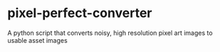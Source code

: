 # pixel-perfect-converter
A python script that converts noisy, high resolution pixel art images to usable asset images
